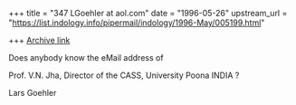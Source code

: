 +++
title = "347 LGoehler at aol.com"
date = "1996-05-26"
upstream_url = "https://list.indology.info/pipermail/indology/1996-May/005199.html"

+++
[Archive link](https://list.indology.info/pipermail/indology/1996-May/005199.html)

Does anybody know the eMail address of 

Prof. V.N. Jha, 
Director of the CASS, 
University Poona
INDIA                         ?

Lars Goehler




